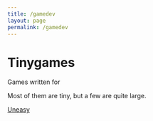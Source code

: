 ```yaml
---
title: /gamedev
layout: page
permalink: /gamedev
---
```


# Tinygames

Games written for 

Most of them are tiny, but a few are quite large.

<a href="visforvali.github.io/uneasy-lies-the-head.html">Uneasy</a>